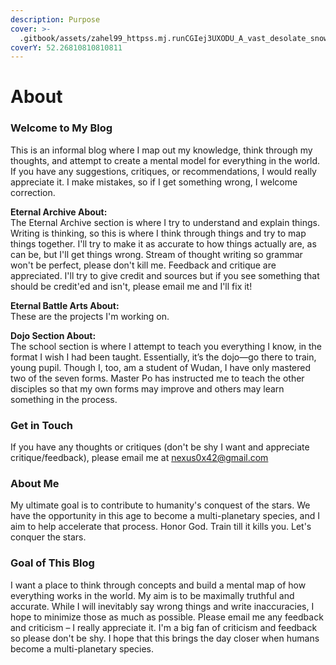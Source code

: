 ```yaml
---
description: Purpose
cover: >-
  .gitbook/assets/zahel99_httpss.mj.runCGIej3UXODU_A_vast_desolate_snowy_expans_7a8aee42-b488-47d4-8ba6-92b2f7e84ba3_3.png
coverY: 52.26810810810811
---
```


# About

### Welcome to My Blog

This is an informal blog where I map out my knowledge, think through my thoughts, and attempt to create a mental model for everything in the world. If you have any suggestions, critiques, or recommendations, I would really appreciate it. I make mistakes, so if I get something wrong, I welcome correction.



**Eternal Archive About:**\
The Eternal Archive section is where I try to understand and explain things. Writing is thinking, so this is where I think through things and try to map things together. I'll try to make it as accurate to how things actually are, as can be, but I'll get things wrong. Stream of thought writing so grammar won't be perfect, please don't kill me. Feedback and critique are appreciated. I'll try to give credit and sources but if you see something that should be credit'ed and isn't, please email me and I'll fix it!&#x20;



**Eternal Battle Arts About:**\
These are the projects I'm working on.&#x20;



**Dojo Section About:**\
The school section is where I attempt to teach you everything I know, in the format I wish I had been taught. Essentially, it’s the dojo—go there to train, young pupil. Though I, too, am a student of Wudan, I have only mastered two of the seven forms. Master Po has instructed me to teach the other disciples so that my own forms may improve and others may learn something in the process.





### Get in Touch

If you have any thoughts or critiques (don't be shy I want and appreciate critique/feedback), please email me at nexus0x42@gmail.com

### About Me

My ultimate goal is to contribute to humanity's conquest of the stars. We have the opportunity in this age to become a multi-planetary species, and I aim to help accelerate that process. Honor God. Train till it kills you. Let's conquer the stars.

### Goal of This Blog

I want a place to think through concepts and build a mental map of how everything works in the world. My aim is to be maximally truthful and accurate. While I will inevitably say wrong things and write inaccuracies, I hope to minimize those as much as possible. Please email me any feedback and criticism – I really appreciate it. I'm a big fan of criticism and feedback so please don't be shy. I hope that this brings the day closer when humans become a multi-planetary species.
